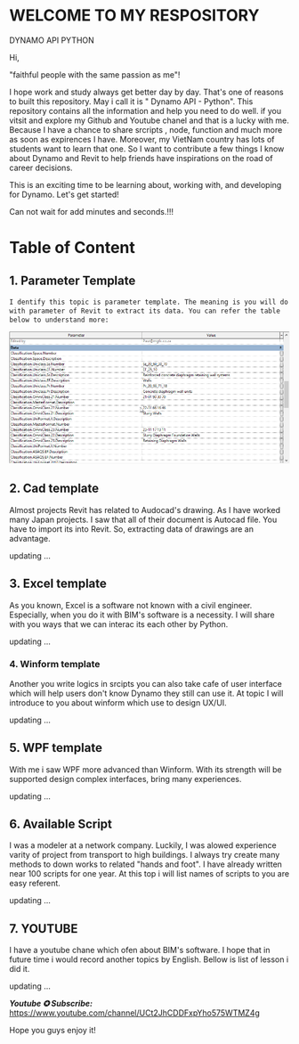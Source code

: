 # WELCOME TO MY RESPOSITORY
DYNAMO API PYTHON

Hi,

"faithful people with the same passion as me"!

I hope work and study always get better day by day. That's one of reasons to built this repository. May i call it is " Dynamo API - Python". This repository contains all the information and help you need to do well. if you vitsit and explore my Github and Youtube chanel and that is a lucky with me. Because I have a chance to share srcripts , node, function and much more as soon as expirences I have. Moreover, my VietNam country has lots of students want to learn that one. So I want to contribute a few things I know about Dynamo and Revit to help friends have inspirations on the road of career decisions.

This is an exciting time to be learning about, working with, and developing for Dynamo. Let's get started!

Can not wait for add minutes and seconds.!!!

# Table of Content

## 1. Parameter Template

    I dentify this topic is parameter template. The meaning is you will do with parameter of Revit to extract its data. You can refer the table below to understand more:

![1668223509830](image/README/1668223509830.png)

## 2. Cad template

Almost projects Revit has related to Audocad's drawing. As I have worked many Japan projects. I saw that all of their document is Autocad file. You have to import its into Revit. So, extracting data of drawings are an advantage.

updating ...

## 3. Excel template

As you known, Excel is a software not known with a civil engineer. Especially, when you do it with BIM's software is a necessity. I will share with you ways that we can interac its each other by Python.

updating ...

### 4. Winform template

Another you write logics in srcipts you can also take cafe of user interface which will help users don't know Dynamo they still can use it. At topic I will introduce to you about winform which use to design UX/UI.

updating ...

## 5. WPF template

With me i saw WPF more advanced than Winform. With its strength  will be supported design complex interfaces, bring many experiences.

updating ...

## 6. Available Script

I was a modeler at a network company. Luckily, I was alowed experience varity of project from transport to high buildings. I always try create many methods to down works to related "hands and foot". I have already written near 100 scripts for one year. At this top i will list names of scripts to you are easy referent.

updating ...

## 7. YOUTUBE

I have a youtube chane which ofen about BIM's software. I hope that in future time i would record another topics by English. Bellow is list of lesson i did it.

updating ...

**_Youtube ✪ Subscribe:_** https://www.youtube.com/channel/UCt2JhCDDFxpYho575WTMZ4g

Hope you guys enjoy it!
